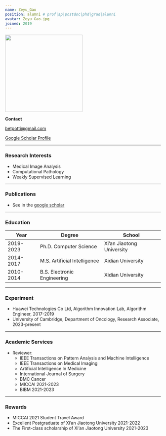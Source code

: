 ```yaml
---
name: Zeyu_Gao
position: alumni # prof|ap|postdoc|phd|grad|alumni
avatar: Zeyu_Gao.jpg
joined: 2019
---
```


<img width="250" src="{{site.baseurl}}/images/people/{{page.avatar}}" data-action="zoom">

**Contact**

<i class="fa fa-envelope-o"></i> <betpotti@gmail.com><br>

[<i class="fa fa-google"></i> Google Scholar Profile](https://scholar.google.com/citations?user=CeP6dkcAAAAJ&hl=zh-CN)

<hr>

### Research Interests
- Medical Image Analysis
- Computational Pathology
- Weakly Supervised Learning

<hr>

### Publications
- See in the [google scholar](https://scholar.google.com/citations?user=CeP6dkcAAAAJ&hl=zh-CN)

<hr>

### Education

|Year|Degree|School|
|------|------|------|
|2019-2023|Ph.D. Computer Science|Xi’an Jiaotong University|
|2014-2017|M.S. Artificial Intelligence|Xidian University|
|2010-2014|B.S. Electronic Engineering|Xidian University|

<hr>

### Experiment
- Huawei Technologies Co Ltd, Algorithm Innovation Lab, Algorithm Engineer, 2017-2019
- University of Cambridge, Department of Oncology, Research Associate, 2023-present

<hr>

### Academic Services

- Reviewer:
  - IEEE Transactions on Pattern Analysis and Machine Intelligence
  - IEEE Transactions on Medical Imaging
  - Artificial Intelligence In Medicine
  - International Journal of Surgery
  - BMC Cancer
  - MICCAI 2021-2023
  - BIBM 2021-2023

<hr>

### Rewards
- MICCAI 2021 Student Travel Award
- Excellent Postgraduate of Xi’an Jiaotong University 2021-2022
- The First-class scholarship of Xi’an Jiaotong University 2021-2023